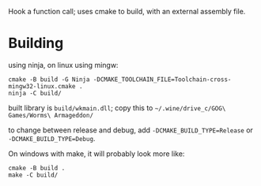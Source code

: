 Hook a function call; uses cmake to build, with an external assembly file.

# Building

using ninja, on linux using mingw:

    cmake -B build -G Ninja -DCMAKE_TOOLCHAIN_FILE=Toolchain-cross-mingw32-linux.cmake .
    ninja -C build/

built library is `build/wkmain.dll`; copy this to `~/.wine/drive_c/GOG\ Games/Worms\ Armageddon/`

to change between release and debug, add `-DCMAKE_BUILD_TYPE=Release` or `-DCMAKE_BUILD_TYPE=Debug`.

On windows with make, it will probably look more like:

    cmake -B build .
    make -C build/
